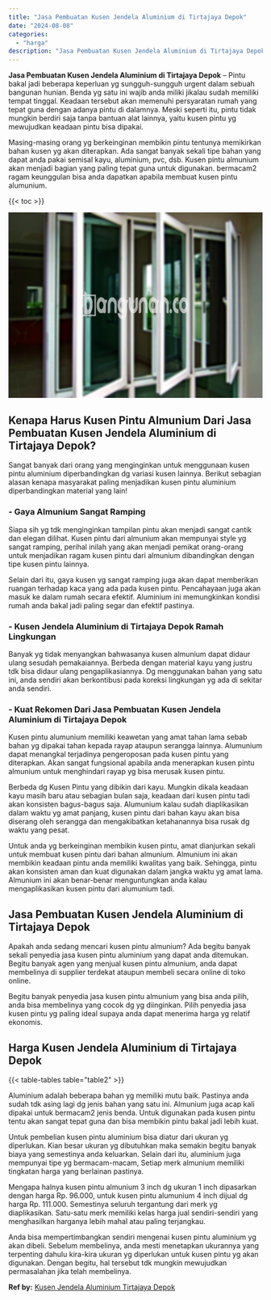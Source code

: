 ```yaml
---
title: "Jasa Pembuatan Kusen Jendela Aluminium di Tirtajaya Depok"
date: "2024-08-08"
categories: 
  - "harga"
description: "Jasa Pembuatan Kusen Jendela Aluminium di Tirtajaya Depok. Anda bisa mempertimbangkan sendiri mengenai kusen pintu aluminium yg akan dibeli. Sebelum membelin..."
---
```


**Jasa Pembuatan Kusen Jendela Aluminium di Tirtajaya Depok** – Pintu bakal jadi beberapa keperluan yg sungguh-sungguh urgent dalam sebuah bangunan hunian. Benda yg satu ini wajib anda miliki jikalau sudah memiliki tempat tinggal. Keadaan tersebut akan memenuhi persyaratan rumah yang tepat guna dengan adanya pintu di dalamnya. Meski seperti itu, pintu tidak mungkin berdiri saja tanpa bantuan alat lainnya, yaitu kusen pintu yg mewujudkan keadaan pintu bisa dipakai.

Masing-masing orang yg berkeinginan membikin pintu tentunya memikirkan bahan kusen yg akan diterapkan. Ada sangat banyak sekali tipe bahan yang dapat anda pakai semisal kayu, aluminium, pvc, dsb. Kusen pintu almunium akan menjadi bagian yang paling tepat guna untuk digunakan. bermacam2 ragam keunggulan bisa anda dapatkan apabila membuat kusen pintu alumunium.

{{< toc >}}

![Jasa Pembuatan Kusen Jendela Aluminium di Tirtajaya Depok](/images/harga-kusen-jendela-alumunium-42.png)

## Kenapa Harus Kusen Pintu Almunium Dari Jasa Pembuatan Kusen Jendela Aluminium di Tirtajaya Depok?

Sangat banyak dari orang yang menginginkan untuk menggunaan kusen pintu aluminium diperbandingkan dg variasi kusen lainnya. Berikut sebagian alasan kenapa masyarakat paling menjadikan kusen pintu aluminium diperbandingkan material yang lain!

### \- Gaya Almunium Sangat Ramping

Siapa sih yg tdk menginginkan tampilan pintu akan menjadi sangat cantik dan elegan dilihat. Kusen pintu dari almunium akan mempunyai style yg sangat ramping, perihal inilah yang akan menjadi pemikat orang-orang untuk menjadikan ragam kusen pintu dari almunium dibandingkan dengan tipe kusen pintu lainnya.

Selain dari itu, gaya kusen yg sangat ramping juga akan dapat memberikan ruangan terhadap kaca yang ada pada kusen pintu. Pencahayaan juga akan masuk ke dalam rumah secara efektif. Aluminium ini memungkinkan kondisi rumah anda bakal jadi paling segar dan efektif pastinya.

### \- Kusen Jendela Aluminium di Tirtajaya Depok Ramah Lingkungan

Banyak yg tidak menyangkan bahwasanya kusen almunium dapat didaur ulang sesudah pemakaiannya. Berbeda dengan material kayu yang justru tdk bisa didaur ulang pengaplikasiannya. Dg menggunakan bahan yang satu ini, anda sendiri akan berkontibusi pada koreksi lingkungan yg ada di sekitar anda sendiri.

### \- Kuat Rekomen Dari Jasa Pembuatan Kusen Jendela Aluminium di Tirtajaya Depok

Kusen pintu alumunium memiliki keawetan yang amat tahan lama sebab bahan yg dipakai tahan kepada rayap ataupun serangga lainnya. Alumunium dapat menangkal terjadinya pengeroposan pada kusen pintu yang diterapkan. Akan sangat fungsional apabila anda menerapkan kusen pintu almunium untuk menghindari rayap yg bisa merusak kusen pintu.

Berbeda dg Kusen Pintu yang dibikin dari kayu. Mungkin dikala keadaan kayu masih baru atau sebagian bulan saja, keadaan dari kusen pintu tadi akan konsisten bagus-bagus saja. Alumunium kalau sudah diaplikasikan dalam waktu yg amat panjang, kusen pintu dari bahan kayu akan bisa diserang oleh serangga dan mengakibatkan ketahanannya bisa rusak dg waktu yang pesat.

Untuk anda yg berkeinginan membikin kusen pintu, amat dianjurkan sekali untuk membuat kusen pintu dari bahan almunium. Almunium ini akan membikin keadaan pintu anda memiliki kwalitas yang baik. Sehingga, pintu akan konsisten aman dan kuat digunakan dalam jangka waktu yg amat lama. Almunium ini akan benar-benar menguntungkan anda kalau mengaplikasikan kusen pintu dari alumunium tadi.

## Jasa Pembuatan Kusen Jendela Aluminium di Tirtajaya Depok

Apakah anda sedang mencari kusen pintu almunium? Ada begitu banyak sekali penyedia jasa kusen pintu aluminium yang dapat anda ditemukan. Begitu banyak agen yang menjual kusen pintu almunium, anda dapat membelinya di supplier terdekat ataupun membeli secara online di toko online.

Begitu banyak penyedia jasa kusen pintu almunium yang bisa anda pilih, anda bisa membelinya yang cocok dg yg diinginkan. Pilih penyedia jasa kusen pintu yg paling ideal supaya anda dapat menerima harga yg relatif ekonomis.

## Harga Kusen Jendela Aluminium di Tirtajaya Depok

{{< table-tables table="table2" >}}

Aluminium adalah beberapa bahan yg memiliki mutu baik. Pastinya anda sudah tdk asing lagi dg jenis bahan yang satu ini. Almunium juga acap kali dipakai untuk bermacam2 jenis benda. Untuk digunakan pada kusen pintu tentu akan sangat tepat guna dan bisa membikin pintu bakal jadi lebih kuat.

Untuk pembelian kusen pintu aluminium bisa diatur dari ukuran yg diperlukan. Kian besar ukuran yg dibutuhkan maka semakin begitu banyak biaya yang semestinya anda keluarkan. Selain dari itu, aluminium juga mempunyai tipe yg bermacam-macam, Setiap merk almunium memiliki tingkatan harga yang berlainan pastinya.

Mengapa halnya kusen pintu almunium 3 inch dg ukuran 1 inch dipasarkan dengan harga Rp. 96.000, untuk kusen pintu alumunium 4 inch dijual dg harga Rp. 111.000. Semestinya seluruh tergantung dari merk yg diaplikasikan. Satu-satu merk memiliki kelas harga jual sendiri-sendiri yang menghasilkan harganya lebih mahal atau paling terjangkau.

Anda bisa mempertimbangkan sendiri mengenai kusen pintu aluminium yg akan dibeli. Sebelum membelinya, anda mesti menetapkan ukurannya yang terpenting dahulu kira-kira ukuran yg diperlukan untuk kusen pintu yg akan digunakan. Dengan begitu, hal tersebut tdk mungkin mewujudkan permasalahan jika telah membelinya.

**Ref by:** [Kusen Jendela Aluminium Tirtajaya Depok](https://id.wikipedia.org/wiki/Kusen)
